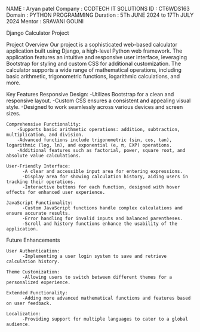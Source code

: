 NAME : Aryan patel
Company : CODTECH IT SOLUTIONS 
ID : CT6WDS163
Domain : PYTHON PROGRAMMING 
Duration : 5Th JUNE 2024 to 17Th JULY 2024
Mentor : SRAVANI GOUNI


Django Calculator Project
  
  Project Overview 
  Our project is a sophisticated web-based calculator application built using Django, a high-level Python web framework. The application features an intuitive and responsive user interface, leveraging Bootstrap for styling and custom CSS for additional customization. The calculator supports a wide range of mathematical operations, including basic arithmetic, trigonometric functions, logarithmic calculations, and more.
  
  Key Features
    Responsive Design:
        -Utilizes Bootstrap for a clean and responsive layout.
        -Custom CSS ensures a consistent and appealing visual style.
        -Designed to work seamlessly across various devices and screen sizes.
        
    Comprehensive Functionality:
        -Supports basic arithmetic operations: addition, subtraction, multiplication, and division.
        -Advanced functions include trigonometric (sin, cos, tan), logarithmic (log, ln), and exponential (e, π, EXP) operations.
        -Additional features such as factorial, power, square root, and absolute value calculations.
        
    User-Friendly Interface:
          -A clear and accessible input area for entering expressions.
          -Display area for showing calculation history, aiding users in tracking their operations.
          -Interactive buttons for each function, designed with hover effects for enhanced user experience.
          
    JavaScript Functionality:
          -Custom JavaScript functions handle complex calculations and ensure accurate results.
          -Error handling for invalid inputs and balanced parentheses.
          -Scroll and history functions enhance the usability of the application.
  
  Future Enhancements
    
    User Authentication:
          -Implementing a user login system to save and retrieve calculation history.
    
    Theme Customization:
          -Allowing users to switch between different themes for a personalized experience.
    
    Extended Functionality:
          -Adding more advanced mathematical functions and features based on user feedback.
    
    Localization:
          -Providing support for multiple languages to cater to a global audience.
